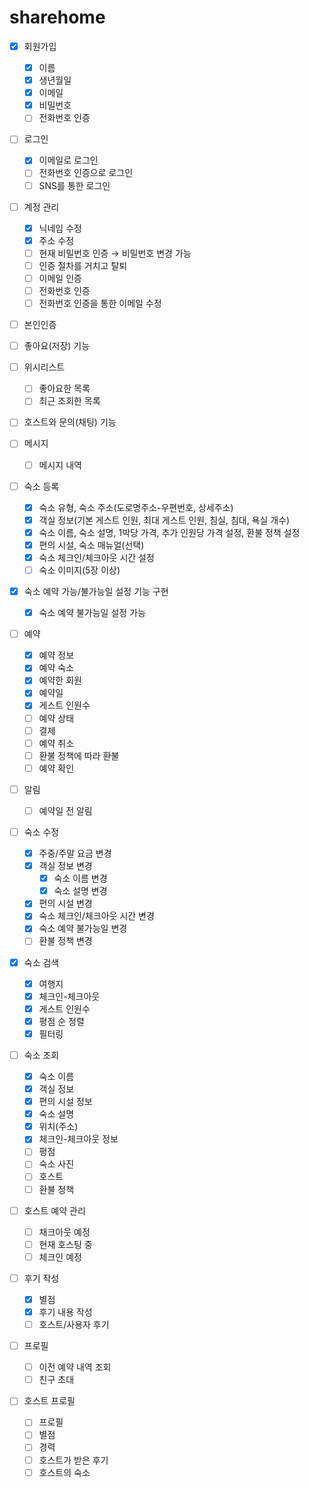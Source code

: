 # sharehome

- [X] 회원가입
    - [X] 이름
    - [X] 생년월일
    - [X] 이메일
    - [X] 비밀번호
    - [ ] 전화번호 인증

- [ ] 로그인
    - [X] 이메일로 로그인
    - [ ] 전화번호 인증으로 로그인
    - [ ] SNS를 통한 로그인

- [ ] 계정 관리
    - [X] 닉네임 수정
    - [X] 주소 수정
    - [ ] 현재 비밀번호 인증 → 비밀번호 변경 가능
    - [ ] 인증 절차를 거치고 탈퇴
    - [ ] 이메일 인증
    - [ ] 전화번호 인증
    - [ ] 전화번호 인증을 통한 이메일 수정

- [ ] 본인인증

- [ ] 좋아요(저장) 기능
- [ ] 위시리스트
    - [ ] 좋아요한 목록
    - [ ] 최근 조회한 목록

- [ ] 호스트와 문의(채팅) 기능
- [ ] 메시지
    - [ ] 메시지 내역

- [ ] 숙소 등록
    - [X] 숙소 유형, 숙소 주소(도로명주소-우편번호, 상세주소)
    - [X] 객실 정보(기본 게스트 인원, 최대 게스트 인원, 침실, 침대, 욕실 개수)
    - [X] 숙소 이름, 숙소 설명, 1박당 가격, 추가 인원당 가격 설정, 환불 정책 설정
    - [X] 편의 시설, 숙소 매뉴얼(선택)
    - [X] 숙소 체크인/체크아웃 시간 설정
    - [ ] 숙소 이미지(5장 이상)

- [X] 숙소 예약 가능/불가능일 설정 기능 구현
    - [X] 숙소 예약 불가능일 설정 가능

- [ ] 예약
    - [X] 예약 정보
    - [X] 예약 숙소
    - [X] 예약한 회원
    - [X] 예약일
    - [X] 게스트 인원수
    - [ ] 예약 상태
    - [ ] 결제
    - [ ] 예약 취소
    - [ ] 환불 정책에 따라 환불
    - [ ] 예약 확인

- [ ] 알림
    - [ ] 예약일 전 알림

- [ ] 숙소 수정
    - [X] 주중/주말 요금 변경
    - [X] 객실 정보 변경
        - [X] 숙소 이름 변경
        - [X] 숙소 설명 변경
    - [X] 편의 시설 변경
    - [X] 숙소 체크인/체크아웃 시간 변경
    - [X] 숙소 예약 불가능일 변경
    - [ ] 환불 정책 변경

- [X] 숙소 검색
    - [X] 여행지
    - [X] 체크인-체크아웃
    - [x] 게스트 인원수
    - [X] 평점 순 정렬
    - [x] 필터링

- [ ] 숙소 조회
    - [X] 숙소 이름
    - [X] 객실 정보
    - [X] 편의 시설 정보
    - [X] 숙소 설명
    - [X] 위치(주소)
    - [X] 체크인-체크아웃 정보
    - [ ] 평점
    - [ ] 숙소 사진
    - [ ] 호스트
    - [ ] 환불 정책

- [ ] 호스트 예약 관리
    - [ ] 채크아웃 예정
    - [ ] 현재 호스팅 중
    - [ ] 체크인 예정

- [ ] 후기 작성
    - [X] 별점
    - [X] 후기 내용 작성
    - [ ] 호스트/사용자 후기

- [ ] 프로필
    - [ ] 이전 예약 내역 조회
    - [ ] 친구 초대

- [ ] 호스트 프로필
    - [ ] 프로필
    - [ ] 별점
    - [ ] 경력
    - [ ] 호스트가 받은 후기
    - [ ] 호스트의 숙소
